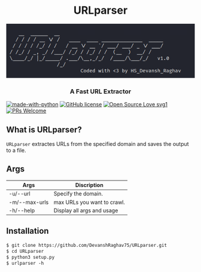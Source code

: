 <h1 align="center">URLparser</h1>
<p align="center"><img src="https://github.com/DevanshRaghav75/URLparser/blob/main/img/URLparser_logo.png">
<h3 align="center">A Fast URL Extractor</h3>

[![made-with-python](https://img.shields.io/badge/Made%20with-Python-1f425f.svg)](https://www.python.org/)
[![GitHub license](https://img.shields.io/github/license/DevanshRaghav75/URLparser.svg)](https://github.com/DevanshRaghav75/URLparser/blob/master/LICENSE.md)
[![Open Source Love svg1](https://badges.frapsoft.com/os/v1/open-source.svg?v=103)](https://github.com/ellerbrock/open-source-badges/)
[![PRs Welcome](https://img.shields.io/badge/PRs-welcome-brightgreen.svg?style=flat-square)](http://makeapullrequest.com)

## What is URLparser?

`URLparser` extractes URLs from the specified domain and saves the output to a file.

## Args

|Args          | Discription
|--------------|--------------------------------
|-u/--url      | Specify the domain.
|-m/--max-urls | max URLs you want to crawl.
|-h/--help     | Display all args and usage

## Installation

```
$ git clone https://github.com/DevanshRaghav75/URLparser.git
$ cd URLparser 
$ python3 setup.py
$ urlparser -h
```


